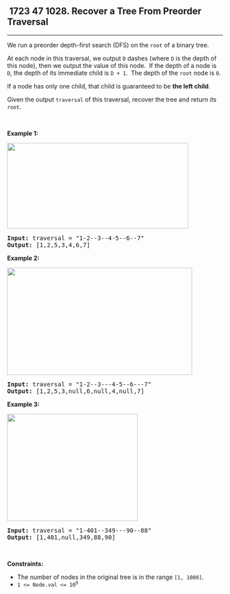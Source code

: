 <h2> 1723 47
1028. Recover a Tree From Preorder Traversal</h2><hr><div><p>We run a&nbsp;preorder&nbsp;depth-first search (DFS) on the <code>root</code> of a binary tree.</p>

<p>At each node in this traversal, we output <code>D</code> dashes (where <code>D</code> is the depth of this node), then we output the value of this node.&nbsp; If the depth of a node is <code>D</code>, the depth of its immediate child is <code>D + 1</code>.&nbsp; The depth of the <code>root</code> node is <code>0</code>.</p>

<p>If a node has only one child, that child is guaranteed to be <strong>the left child</strong>.</p>

<p>Given the output <code>traversal</code> of this traversal, recover the tree and return <em>its</em> <code>root</code>.</p>

<p>&nbsp;</p>
<p><strong class="example">Example 1:</strong></p>
<img alt="" src="https://assets.leetcode.com/uploads/2024/09/10/recover_tree_ex1.png" style="width: 423px; height: 200px;">
<pre><strong>Input:</strong> traversal = "1-2--3--4-5--6--7"
<strong>Output:</strong> [1,2,5,3,4,6,7]
</pre>

<p><strong class="example">Example 2:</strong></p>
<img alt="" src="https://assets.leetcode.com/uploads/2024/09/10/recover_tree_ex2.png" style="width: 432px; height: 250px;">
<pre><strong>Input:</strong> traversal = "1-2--3---4-5--6---7"
<strong>Output:</strong> [1,2,5,3,null,6,null,4,null,7]
</pre>

<p><strong class="example">Example 3:</strong></p>
<img alt="" src="https://assets.leetcode.com/uploads/2024/09/10/recover_tree_ex3.png" style="width: 305px; height: 250px;">
<pre><strong>Input:</strong> traversal = "1-401--349---90--88"
<strong>Output:</strong> [1,401,null,349,88,90]
</pre>

<p>&nbsp;</p>
<p><strong>Constraints:</strong></p>

<ul>
	<li>The number of nodes in the original tree is in the range <code>[1, 1000]</code>.</li>
	<li><code>1 &lt;= Node.val &lt;= 10<sup>9</sup></code></li>
</ul>
</div>